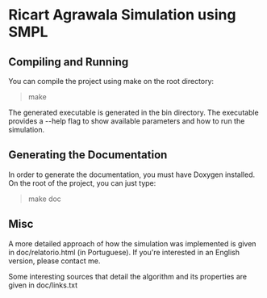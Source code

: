# Ricart Agrawala Simulation using SMPL

## Compiling and Running

You can compile the project using make on the root directory:

> make

The generated executable is generated in the bin directory. The executable
provides a --help flag to show available parameters and how to run the simulation.

## Generating the Documentation

In order to generate the documentation, you must have Doxygen installed. On the root of the project, you can just type:

> make doc

## Misc

A more detailed approach of how the simulation was implemented is given in doc/relatorio.html (in Portuguese).
If you're interested in an English version, please contact me.

Some interesting sources that detail the algorithm and its properties are given in doc/links.txt
